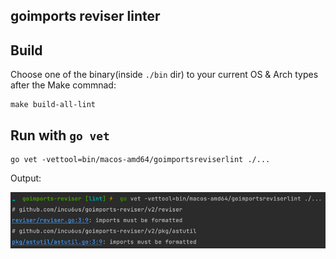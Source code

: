 goimports reviser linter
---

## Build
Choose one of the binary(inside `./bin` dir) to your current OS & Arch types after the Make commnad: 
```shell
make build-all-lint
```

## Run with `go vet`
```shell
go vet -vettool=bin/macos-amd64/goimportsreviserlint ./...
```

Output:

!['linter output'](../images/linter-example.png)
